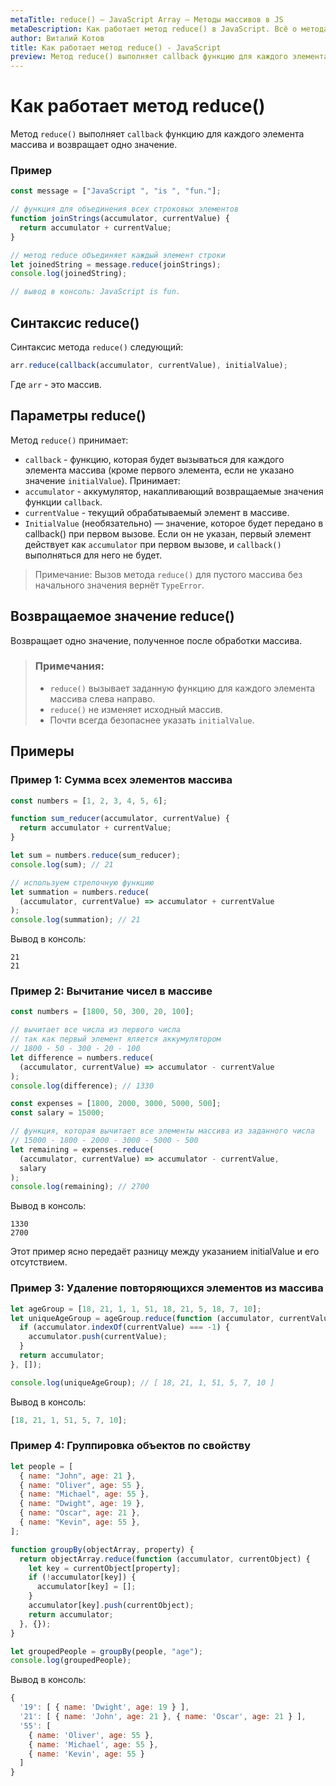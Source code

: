```yaml
---
metaTitle: reduce() – JavaScript Array – Методы массивов в JS
metaDescription: Как работает метод reduce() в JavaScript. Всё о методах работы с массивами в JavaScript | База знаний PurpleSchool
author: Виталий Котов
title: Как работает метод reduce() - JavaScript
preview: Метод reduce() выполняет callback функцию для каждого элемента массива и возвращает одно значение...
---
```


# Как работает метод reduce()

Метод `reduce()` выполняет `callback` функцию для каждого элемента массива и возвращает одно значение.

### Пример

```javascript
const message = ["JavaScript ", "is ", "fun."];

// функция для объединения всех строковых элементов
function joinStrings(accumulator, currentValue) {
  return accumulator + currentValue;
}

// метод reduce объединяет каждый элемент строки
let joinedString = message.reduce(joinStrings);
console.log(joinedString);

// вывод в консоль: JavaScript is fun.
```

## Синтаксис reduce()

Синтаксис метода `reduce()` следующий:

```javascript
arr.reduce(callback(accumulator, currentValue), initialValue);
```

Где `arr` - это массив.

## Параметры reduce()

Метод `reduce()` принимает:

- `callback` - функцию, которая будет вызываться для каждого элемента массива (кроме первого элемента, если не указано значение `initialValue`). Принимает:
- `accumulator` - аккумулятор, накапливающий возвращаемые значения функции `callback`.
- `currentValue` - текущий обрабатываемый элемент в массиве.
- `InitialValue` (необязательно) — значение, которое будет передано в callback() при первом вызове. Если он не указан, первый элемент действует как `accumulator` при первом вызове, и `callback()` выполняться для него не будет.

> Примечание: Вызов метода `reduce()` для пустого массива без начального значения вернёт `TypeError`.

## Возвращаемое значение reduce()

Возвращает одно значение, полученное после обработки массива.

> ### Примечания:
>
> - `reduce()` вызывает заданную функцию для каждого элемента массива слева направо.
> - `reduce()` не изменяет исходный массив.
> - Почти всегда безопаснее указать `initialValue`.

## Примеры

### Пример 1: Сумма всех элементов массива

```javascript
const numbers = [1, 2, 3, 4, 5, 6];

function sum_reducer(accumulator, currentValue) {
  return accumulator + currentValue;
}

let sum = numbers.reduce(sum_reducer);
console.log(sum); // 21

// используем стрелочную функцию
let summation = numbers.reduce(
  (accumulator, currentValue) => accumulator + currentValue
);
console.log(summation); // 21
```

Вывод в консоль:

```
21
21
```

### Пример 2: Вычитание чисел в массиве

```javascript
const numbers = [1800, 50, 300, 20, 100];

// вычитает все числа из первого числа
// так как первый элемент яляется аккумулятором
// 1800 - 50 - 300 - 20 - 100
let difference = numbers.reduce(
  (accumulator, currentValue) => accumulator - currentValue
);
console.log(difference); // 1330

const expenses = [1800, 2000, 3000, 5000, 500];
const salary = 15000;

// функция, которая вычитает все элементы массива из заданного числа
// 15000 - 1800 - 2000 - 3000 - 5000 - 500
let remaining = expenses.reduce(
  (accumulator, currentValue) => accumulator - currentValue,
  salary
);
console.log(remaining); // 2700
```

Вывод в консоль:

```
1330
2700
```

Этот пример ясно передаёт разницу между указанием initialValue и его отсутствием.

### Пример 3: Удаление повторяющихся элементов из массива

```javascript
let ageGroup = [18, 21, 1, 1, 51, 18, 21, 5, 18, 7, 10];
let uniqueAgeGroup = ageGroup.reduce(function (accumulator, currentValue) {
  if (accumulator.indexOf(currentValue) === -1) {
    accumulator.push(currentValue);
  }
  return accumulator;
}, []);

console.log(uniqueAgeGroup); // [ 18, 21, 1, 51, 5, 7, 10 ]
```

Вывод в консоль:

```javascript
[18, 21, 1, 51, 5, 7, 10];
```

### Пример 4: Группировка объектов по свойству

```javascript
let people = [
  { name: "John", age: 21 },
  { name: "Oliver", age: 55 },
  { name: "Michael", age: 55 },
  { name: "Dwight", age: 19 },
  { name: "Oscar", age: 21 },
  { name: "Kevin", age: 55 },
];

function groupBy(objectArray, property) {
  return objectArray.reduce(function (accumulator, currentObject) {
    let key = currentObject[property];
    if (!accumulator[key]) {
      accumulator[key] = [];
    }
    accumulator[key].push(currentObject);
    return accumulator;
  }, {});
}

let groupedPeople = groupBy(people, "age");
console.log(groupedPeople);
```

Вывод в консоль:

```javascript
{
  '19': [ { name: 'Dwight', age: 19 } ],
  '21': [ { name: 'John', age: 21 }, { name: 'Oscar', age: 21 } ],
  '55': [
    { name: 'Oliver', age: 55 },
    { name: 'Michael', age: 55 },
    { name: 'Kevin', age: 55 }
  ]
}
```
